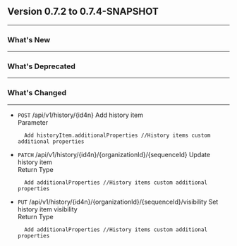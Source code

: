 ## Version 0.7.2 to 0.7.4-SNAPSHOT
---
### What's New
---

### What's Deprecated
---

### What's Changed
---
* `POST` /api/v1/history/{id4n} Add history item  
    Parameter

        Add historyItem.additionalProperties //History items custom additional properties
* `PATCH` /api/v1/history/{id4n}/{organizationId}/{sequenceId} Update history item  
    Return Type

        Add additionalProperties //History items custom additional properties
* `PUT` /api/v1/history/{id4n}/{organizationId}/{sequenceId}/visibility Set history item visibility  
    Return Type

        Add additionalProperties //History items custom additional properties
